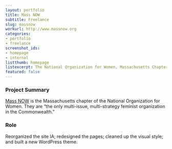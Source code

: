 ```yaml
---
layout: portfolio
title: Mass NOW
subtitle: Freelance
slug: massnow
workurl: http://www.massnow.org
categories:
- portfolio
- freelance
screenshot_ids:
- homepage
- internal
listthumb: homepage
listexcerpt: The National Organization for Women, Massachusetts Chapter
featured: false
---
```


### Project Summary

[Mass NOW](http://www.massnow.org) is the Massachusetts chapter of the National Organization for Women. They are “the only multi-issue, multi-strategy feminist organization in the Commonwealth.”

### Role

Reorganized the site IA; redesigned the pages; cleaned up the visual style; and built a new WordPress theme.